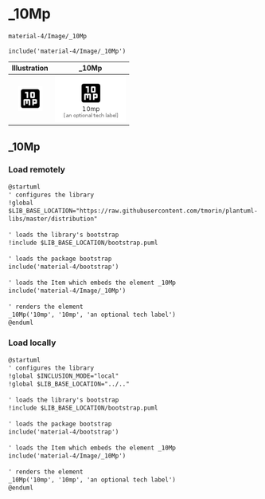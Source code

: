 # _10Mp


```text
material-4/Image/_10Mp
```

```text
include('material-4/Image/_10Mp')
```



| Illustration | _10Mp |
| :---: | :---: |
| ![illustration for Illustration](../../material-4/Image/_10Mp.png) | ![illustration for _10Mp](../../material-4/Image/_10Mp.Local.png) |




## _10Mp

### Load remotely
```plantuml
@startuml
' configures the library
!global $LIB_BASE_LOCATION="https://raw.githubusercontent.com/tmorin/plantuml-libs/master/distribution"

' loads the library's bootstrap
!include $LIB_BASE_LOCATION/bootstrap.puml

' loads the package bootstrap
include('material-4/bootstrap')

' loads the Item which embeds the element _10Mp
include('material-4/Image/_10Mp')

' renders the element
_10Mp('10mp', '10mp', 'an optional tech label')
@enduml
```

### Load locally
```plantuml
@startuml
' configures the library
!global $INCLUSION_MODE="local"
!global $LIB_BASE_LOCATION="../.."

' loads the library's bootstrap
!include $LIB_BASE_LOCATION/bootstrap.puml

' loads the package bootstrap
include('material-4/bootstrap')

' loads the Item which embeds the element _10Mp
include('material-4/Image/_10Mp')

' renders the element
_10Mp('10mp', '10mp', 'an optional tech label')
@enduml
```

